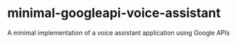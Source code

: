 # minimal-googleapi-voice-assistant
A minimal implementation of a voice assistant application using Google APIs
